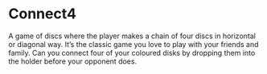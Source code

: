 # Connect4
A game of discs where the player makes a chain of four discs in horizontal or diagonal way.
It’s the classic game you love to play with your friends and family. Can you connect four of your coloured disks by dropping them into the holder before your opponent does.
